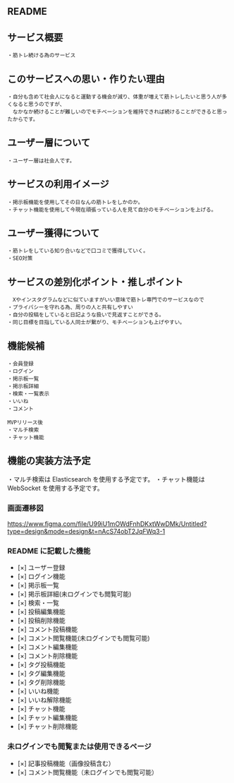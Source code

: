 ## README

## サービス概要

```
・筋トレ続ける為のサービス
```

## このサービスへの思い・作りたい理由

```
・自分も含めて社会人になると運動する機会が減り、体重が増えて筋トレしたいと思う人が多くなると思うのですが、
　なかなか続けることが難しいのでモチベーションを維持できれば続けることができると思ったからです。
```

## ユーザー層について

```
・ユーザー層は社会人です。
```

## サービスの利用イメージ

```
・掲示板機能を使用してその日なんの筋トレをしかのか。
・チャット機能を使用して今現在頑張っている人を見て自分のモチベーションを上げる。
```

## ユーザー獲得について

```
・筋トレをしている知り合いなどで口コミで獲得していく。
・SEO対策
```

## サービスの差別化ポイント・推しポイント

```
　Xやインスタグラムなどに似ていますがいい意味で筋トレ専門でのサービスなので
・プライバシーを守れる為、周りの人と共有しやすい
・自分の投稿をしていると日記ような扱いで見返すことができる。
・同じ目標を目指している人同士が繋がり、モチベーションも上げやすい。
```

## 機能候補

```
・会員登録
・ログイン
・掲示板一覧
・掲示板詳細
・検索・一覧表示
・いいね
・コメント

MVPリリース後
・マルチ検索
・チャット機能
```

## 機能の実装方法予定

・マルチ検索は Elasticsearch を使用する予定です。
・チャット機能は WebSocket を使用する予定です。

### 画面遷移図

https://www.figma.com/file/U99iU1mOWdFnhDKxtWwDMk/Untitled?type=design&mode=design&t=nAcS74obT2JqFWq3-1

### README に記載した機能

- [×] ユーザー登録
- [×] ログイン機能
- [×] 掲示板一覧
- [×] 掲示板詳細(未ログインでも閲覧可能)
- [×] 検索・一覧
- [×] 投稿編集機能
- [×] 投稿削除機能
- [×] コメント投稿機能
- [×] コメント閲覧機能(未ログインでも閲覧可能)
- [×] コメント編集機能
- [×] コメント削除機能
- [×] タグ投稿機能
- [×] タグ編集機能
- [×] タグ削除機能
- [×] いいね機能
- [×] いいね解除機能
- [×] チャット機能
- [×] チャット編集機能
- [×] チャット削除機能

### 未ログインでも閲覧または使用できるページ

- [×] 記事投稿機能（画像投稿含む）
- [×] コメント閲覧機能（未ログインでも閲覧可能）
